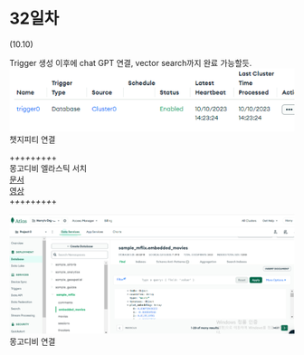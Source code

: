# 32일차
(10.10)

Trigger 생성  이후에 chat GPT 연결, vector search까지 완료 가능할듯.
![img.png](img.png)
챗지피티 연결


+_+_+_+_+_+_+_+_+\
몽고디비 엘라스틱 서치\
[문서](https://www.mongodb.com/developer/products/atlas/semantic-search-mongodb-atlas-vector-search/)\
[영상](https://www.youtube.com/watch?v=1ZIYVNvRVsY)\
+_+_+_+_+_+_+_+_+

![img_1.png](img_1.png)
몽고디비 연결 
